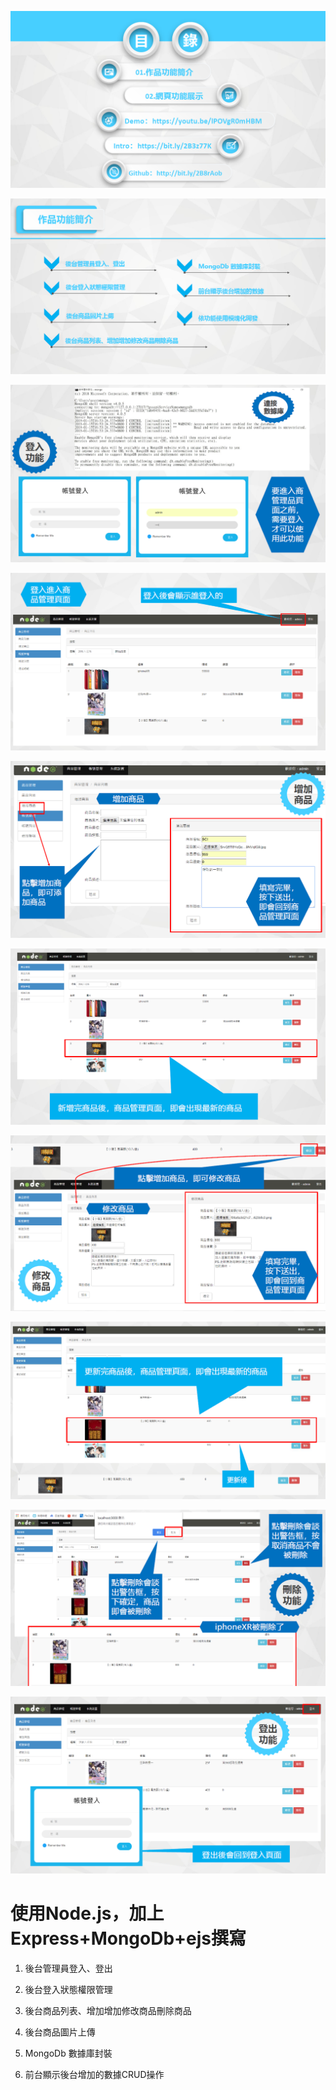 ![1](https://github.com/7070587/ProductManage--Node.js-Express-MongoDb/blob/master/README/1.PNG)

![2](https://github.com/7070587/ProductManage--Node.js-Express-MongoDb/blob/master/README/2.PNG)

![3](https://github.com/7070587/ProductManage--Node.js-Express-MongoDb/blob/master/README/3.PNG)

![4](https://github.com/7070587/ProductManage--Node.js-Express-MongoDb/blob/master/README/4.PNG)

![5](https://github.com/7070587/ProductManage--Node.js-Express-MongoDb/blob/master/README/5.PNG)

![6](https://github.com/7070587/ProductManage--Node.js-Express-MongoDb/blob/master/README/6.PNG)

![7](https://github.com/7070587/ProductManage--Node.js-Express-MongoDb/blob/master/README/7.PNG)

![8](https://github.com/7070587/ProductManage--Node.js-Express-MongoDb/blob/master/README/8.PNG)

![9](https://github.com/7070587/ProductManage--Node.js-Express-MongoDb/blob/master/README/9.PNG)

![10](https://github.com/7070587/ProductManage--Node.js-Express-MongoDb/blob/master/README/10.PNG)



# 使用Node.js，加上Express+MongoDb+ejs撰寫

1. 後台管理員登入、登出

2. 後台登入狀態權限管理

3. 後台商品列表、增加增加修改商品刪除商品

4. 後台商品圖片上傳

5. MongoDb 數據庫封裝

6. 前台顯示後台增加的數據CRUD操作 
